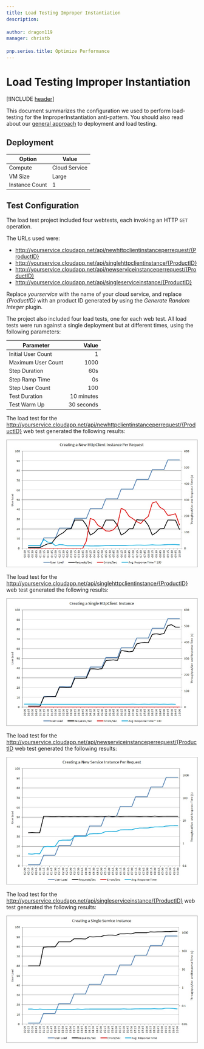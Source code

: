 ```yaml
---
title: Load Testing Improper Instantiation
description: 

author: dragon119
manager: christb

pnp.series.title: Optimize Performance
---
```

# Load Testing Improper Instantiation
[!INCLUDE [header](../../_includes/header.md)]

This document summarizes the configuration we used to perform load-testing for the ImproperInstantiation anti-pattern. You should also read about our [general approach][general approach] to deployment and load testing.

## Deployment

 Option             | Value  
------------------- | -------------
Compute             | Cloud Service
VM Size             | Large
Instance Count      | 1

## Test Configuration

The load test project included four webtests, each invoking an HTTP `GET` operation.

The URLs used were:

- http://yourservice.cloudapp.net/api/newhttpclientinstanceperrequest/{ProductID}
- http://yourservice.cloudapp.net/api/singlehttpclientinstance/{ProductID}
- http://yourservice.cloudapp.net/api/newserviceinstanceperrequest/{ProductID}
- http://yourservice.cloudapp.net/api/singleserviceinstance/{ProductID}

Replace *yourservice* with the name of your cloud service, and
replace *{ProductID}* with an product ID generated by using the *Generate Random
Integer* plugin.

The project also included four load tests, one for each web test. All load tests were
run against a single deployment but at different times, using the following parameters:

Parameter           | Value
------------------- | ------------:
Initial User Count  | 1
Maximum User Count  | 1000
Step Duration       | 60s
Step Ramp Time      | 0s
Step User Count     | 100
Test Duration       | 10 minutes
Test Warm Up        | 30 seconds

The load test for the http://yourservice.cloudapp.net/api/newhttpclientinstanceperrequest/{ProductID} web test generated the following results:

![Load-test results][LoadTest1]

The load test for the http://yourservice.cloudapp.net/api/singlehttpclientinstance/{ProductID} web test generated the following results:

![Load-test results][LoadTest2]

The load test for the http://yourservice.cloudapp.net/api/newserviceinstanceperrequest/{ProductID web test generated the following results:

![Load-test results][LoadTest3]

The load test for the http://yourservice.cloudapp.net/api/singleserviceinstance/{ProductID} web test generated the following results:

![Load-test results][LoadTest4]

[general approach]: ../load-testing.md

[LoadTest1]: _images/HttpClientInstancePerRequest.jpg
[LoadTest2]: _images/SingleHttpClientInstance.jpg
[LoadTest3]: _images/ServiceInstancePerRequest.jpg
[LoadTest4]: _images/SingleServiceInstance.jpg
